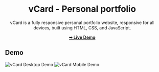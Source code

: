 <div align="center">

# vCard - Personal portfolio

vCard is a fully responsive personal portfolio website, responsive for all devices, built using HTML, CSS, and JavaScript.

 <a href=""><strong>➥ Live Demo</strong></a> 
 
 </div>
 
## Demo

![vCard Desktop Demo](./website-demo-image/desktop.png "Desktop Demo")
![vCard Mobile Demo](./website-demo-image/mobile.png "Mobile Demo")




